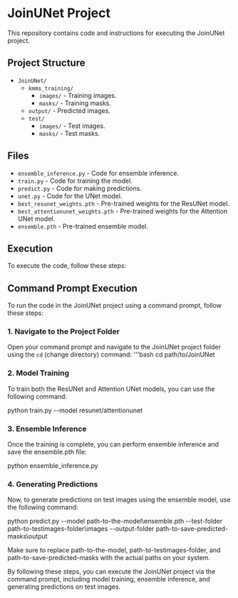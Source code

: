# JoinUNet Project

This repository contains code and instructions for executing the JoinUNet project.

## Project Structure

- `JoinUNet/`
  - `kmms_training/`
    - `images/` - Training images.
    - `masks/` - Training masks.
  - `output/` - Predicted images.
  - `test/`
    - `images/` - Test images.
    - `masks/` - Test masks.

## Files

- `ensemble_inference.py` - Code for ensemble inference.
- `train.py` - Code for training the model.
- `predict.py` - Code for making predictions.
- `unet.py` - Code for the UNet model.
- `best_resunet_weights.pth` - Pre-trained weights for the ResUNet model.
- `best_attentionunet_weights.pth` - Pre-trained weights for the Attention UNet model.
- `ensemble.pth` - Pre-trained ensemble model.

## Execution

To execute the code, follow these steps:
## Command Prompt Execution

To run the code in the JoinUNet project using a command prompt, follow these steps:

### 1. Navigate to the Project Folder

Open your command prompt and navigate to the JoinUNet project folder using the `cd` (change directory) command:
'''bash
cd path/to/JoinUNet

### 2. Model Training

To train both the ResUNet and Attention UNet models, you can use the following command:

python train.py --model resunet/attentionunet

### 3. Ensemble Inference

Once the training is complete, you can perform ensemble inference and save the ensemble.pth file:

python ensemble_inference.py

### 4. Generating Predictions

Now, to generate predictions on test images using the ensemble model, use the following command:

python predict.py --model path-to-the-model\ensemble.pth --test-folder path-to-testimages-folder\images --output-folder path-to-save-predicted-masks\output

Make sure to replace path-to-the-model, path-to-testimages-folder, and path-to-save-predicted-masks with the actual paths on your system.

By following these steps, you can execute the JoinUNet project via the command prompt, including model training, ensemble inference, and generating predictions on test images.



